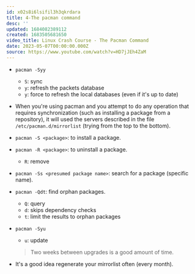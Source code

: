 ```yaml
---
id: x02s8i6lsifil3h3qkrdara
title: 4-The pacman command
desc: ''
updated: 1684082389112
created: 1683505681650
video_title: Linux Crash Course - The Pacman Command
date: 2023-05-07T00:00:00.000Z
source: https://www.youtube.com/watch?v=HD7jJEh4ZaM
---
```


- `pacman -Syy`

    - `S`: sync
    - `y`: refresh the packets database
    - `y`: force to refresh the local databases (even if it's up to date)

- When you're using pacman and you attempt to do any operation that requires synchronization (such as installing a package from a repository), it will used the servers described in the file `/etc/pacman.d/mirrorlist` (trying from the top to the bottom).

- `pacman -S <package>`: to install a package.

- `pacman -R <package>`: to uninstall a package.

    - `R`: remove

- `pacman -Ss <presumed package name>`: search for a package (specific name).

- `pacman -Qdt`: find orphan packages.

    - `Q`: query
    - `d`: skips dependency checks
    - `t`: limit the results to orphan packages

- `pacman -Syu`

    - `u`: update

    > Two weeks between upgrades is a good amount of time.

- It's a good idea regenerate your mirrorlist often (every month).